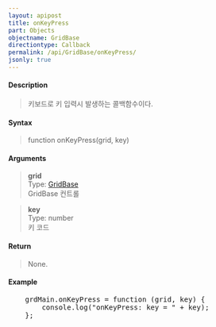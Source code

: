 ```yaml
---
layout: apipost
title: onKeyPress
part: Objects
objectname: GridBase
directiontype: Callback
permalink: /api/GridBase/onKeyPress/
jsonly: true
---
```



#### Description

> 키보드로 키 입력시 발생하는 콜백함수이다.   

#### Syntax

> function onKeyPress(grid, key)  

#### Arguments

> **grid**  
> Type: [GridBase](/api/GridBase/)  
> GridBase 컨트롤  

> **key**  
> Type: number  
> 키 코드  

#### Return

> None.  

#### Example

<pre class="prettyprint">
    grdMain.onKeyPress = function (grid, key) {
        console.log("onKeyPress: key = " + key);
    };
</pre>



